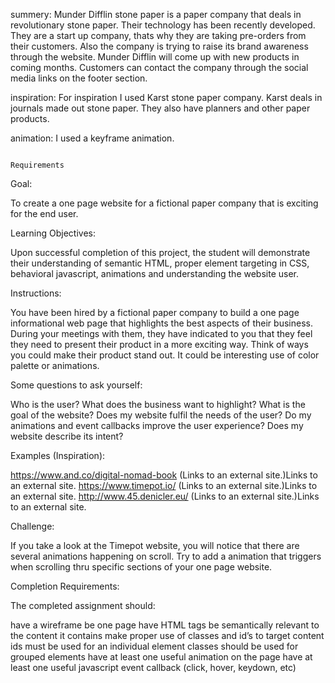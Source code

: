 summery: Munder Difflin stone paper is a paper company that deals in revolutionary stone paper. Their technology has been recently developed. They are a start up company, thats why they are taking pre-orders from their customers. Also the company is trying to raise its brand awareness through the website. Munder Difflin will come up with new products in coming months. Customers can contact the company through the social media links on the footer section.

inspiration: For inspiration I used Karst stone paper company. Karst deals in journals made out stone paper. They also have planners and other paper products.

animation: I used a keyframe animation.

                                                                        Requirements

Goal:

To create a one page website for a fictional paper company that is exciting for the end user.

Learning Objectives:

Upon successful completion of this project, the student will demonstrate their understanding of semantic HTML, proper element targeting in CSS, behavioral javascript, animations and understanding the website user.

 

Instructions:

You have been hired by a fictional paper company to build a one page informational web page that highlights the best aspects of their business. During your meetings with them, they have indicated to you that they feel they need to present their product in a more exciting way. Think of ways you could make their product stand out. It could be interesting use of color palette or animations.

Some questions to ask yourself:

Who is the user?
What does the business want to highlight?
What is the goal of the website?
Does my website fulfil the needs of the user?
Do my animations and event callbacks improve the user experience?
Does my website describe its intent?
 

Examples (Inspiration):

https://www.and.co/digital-nomad-book (Links to an external site.)Links to an external site.
https://www.timepot.io/ (Links to an external site.)Links to an external site.
http://www.45.denicler.eu/ (Links to an external site.)Links to an external site.
 

Challenge:

If you take a look at the Timepot website, you will notice that there are several animations happening on scroll. Try to add a animation that triggers when scrolling thru specific sections of your one page website.

 

Completion Requirements:

The completed assignment should:

have a wireframe
be one page
have HTML tags be semantically relevant to the content it contains
make proper use of classes and id’s to target content
ids must be used for an individual element
classes should be used for grouped elements
have at least one useful animation on the page
have at least one useful javascript event callback (click, hover, keydown, etc)